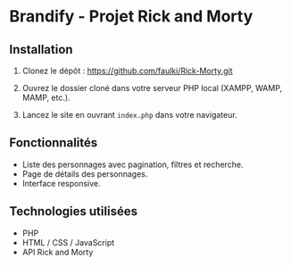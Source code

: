 # Brandify - Projet Rick and Morty

## Installation

1. Clonez le dépôt : https://github.com/faulki/Rick-Morty.git

2. Ouvrez le dossier cloné dans votre serveur PHP local (XAMPP, WAMP, MAMP, etc.).

3. Lancez le site en ouvrant `index.php` dans votre navigateur.

## Fonctionnalités

- Liste des personnages avec pagination, filtres et recherche.
- Page de détails des personnages.
- Interface responsive.

## Technologies utilisées

- PHP
- HTML / CSS / JavaScript
- API Rick and Morty
